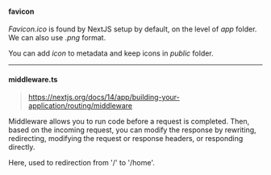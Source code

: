 #### favicon

_Favicon.ico_ is found by NextJS setup by default, on the level of _app_ folder. We can also use _.png_ format.

You can add _icon_ to metadata and keep icons in _public_ folder.
____

#### middleware.ts

> https://nextjs.org/docs/14/app/building-your-application/routing/middleware

Middleware allows you to run code before a request is completed. Then, based on the incoming request, you can modify the response by rewriting, redirecting, modifying the request or response headers, or responding directly.

Here, used to redirection from '/' to '/home'.
